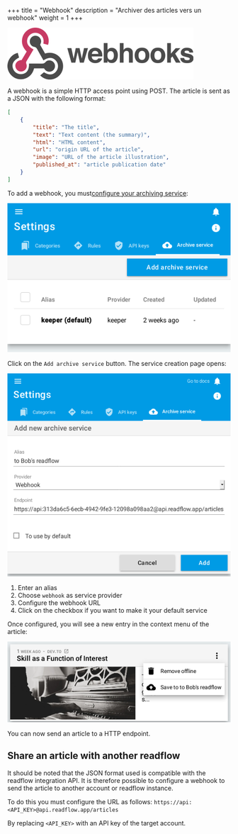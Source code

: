 +++
title = "Webhook"
description = "Archiver des articles vers un webhook"
weight = 1
+++

![](images/webhook.png)

A webhook is a simple HTTP access point using POST.
The article is sent as a JSON with the following format:

```json
[
    {
        "title": "The title",
        "text": "Text content (the summary)",
        "html": "HTML content",
        "url": "origin URL of the article",
        "image": "URL of the article illustration",
        "published_at": "article publication date"
    }
]
```

To add a webhook, you must[configure your archiving service](https://readflow.app/settings/archive-services):

![](images/archive-services.png)

Click on the `Add archive service` button.
The service creation page opens:

![](images/new-archive-service.png)

1. Enter an alias
1. Choose `webhook` as service provider
1. Configure the webhook URL
1. Click on the checkbox if you want to make it your default service

Once configured, you will see a new entry in the context menu of the article:

![](images/save-to-webhook.png)

You can now send an article to a HTTP endpoint.

## Share an article with another readflow

It should be noted that the JSON format used is compatible with the readflow integration API.
It is therefore possible to configure a webhook to send the article to another account or readflow instance.

To do this you must configure the URL as follows: `https://api:<API_KEY>@api.readflow.app/articles`

By replacing `<API_KEY>` with an API key of the target account.
